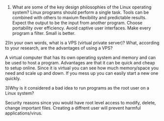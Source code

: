 1) What are some of the key design philosophies of the Linux operating system?
	Linux programs should perform a single task. Tools can be combined with others to maxium
	flexibility and predictable results. Expect the output to be the input from another program. Choose
	portability over efficiency. Avoid captive user interfaces. Make every program a filter. Small is better.


2)In your own words, what is a VPS (virtual private server)? What, according to your research, are the advantages of using a VPS?	

A virtual computer that has its own operating system and memory and can be used to host a program. Advantages are that it can be quick and cheap to setup online. Since it is virtual you can see how much memory/space you need and scale up and down. If you mess up you can easily start a new one quickly.

3)Why is it considered a bad idea to run programs as the root user on a Linux system?

Security reasons since you would have root level access to modify, delete, change important files. Creating a diffrent user will prevent harmful applications/virus. 